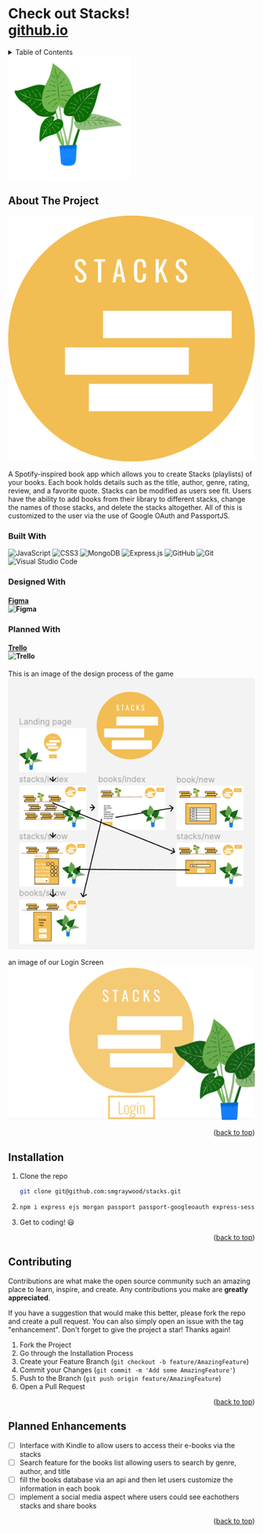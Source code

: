 # Check out Stacks! <br> [github.io](//)


<!-- TABLE OF CONTENTS -->
<details>
  <summary>Table of Contents</summary>
  <ol>
    <li>
      <a href="#about-the-project">About The Project</a>
      <ul>
        <li><a href="#built-with">Built With</a></li>
      </ul>
    </li>
    <li><a href="#installation">Installation</a></li>
    <li><a href="#contributing">Contributing</a></li>
    <li><a href="#contact">Contact</a></li>
    <li><a href="#enhancements">Planned Enhancements</a></li>
  </ol>
</details>

<img width="250px" src="public/images/large-plant.png">



<!-- ABOUT THE PROJECT -->
## About The Project

<img src="public/images/logo.png">

A Spotify-inspired book app which allows you to create Stacks (playlists) of your books. 
Each book holds details such as the title, author, genre, rating, review, and a favorite quote. 
Stacks can be modified as users see fit. Users have the ability to add books from their library to different stacks, change the names of those stacks, and delete the stacks altogether. All of this is customized to the user via the use of Google OAuth and PassportJS.


### Built With

![JavaScript](https://img.shields.io/badge/javascript-%23323330.svg?style=for-the-badge&logo=javascript&logoColor=%23F7DF1E)
![CSS3](https://img.shields.io/badge/css3-%231572B6.svg?style=for-the-badge&logo=css3&logoColor=white)
![MongoDB](https://img.shields.io/badge/MongoDB-%234ea94b.svg?style=for-the-badge&logo=mongodb&logoColor=white)
![Express.js](https://img.shields.io/badge/express.js-%23404d59.svg?style=for-the-badge&logo=express&logoColor=%2361DAFB)
![GitHub](https://img.shields.io/badge/github-%23121011.svg?style=for-the-badge&logo=github&logoColor=white)
![Git](https://img.shields.io/badge/git-%23F05033.svg?style=for-the-badge&logo=git&logoColor=white)
![Visual Studio Code](https://img.shields.io/badge/Visual%20Studio%20Code-0078d7.svg?style=for-the-badge&logo=visual-studio-code&logoColor=white)


### Designed With
#### [Figma](https://www.figma.com/file/PvWDyWcyyTht9QToGJGYba/Stacks?node-id=0-1&t=p5QoWEVzUcMdAmsc-0) <br> ![Figma](https://img.shields.io/badge/figma-%23F24E1E.svg?style=for-the-badge&logo=figma&logoColor=white) <br>


### Planned With
#### [Trello](https://trello.com/b/XIL9ai1F/stacks) <br> ![Trello](https://img.shields.io/badge/Trello-%23026AA7.svg?style=for-the-badge&logo=Trello&logoColor=white)


This is an image of the design process of the game
<br>
<img src="public/images/README_images/figma.png" alt="image of the design for all pages of Stacks">


an image of our Login Screen
<img src="public/images/README_images/login.png" alt="image of the design for all pages of Stacks">

<!-- add mobile and desktop images -->

<p align="right">(<a href="#readme-top">back to top</a>)</p>

## Installation
 
1. Clone the repo
   ```sh
   git clone git@github.com:smgraywood/stacks.git
   ```
2. 
   ```sh
   npm i express ejs morgan passport passport-googleoauth express-session 
   ```
3. Get to coding! 😃 

<p align="right">(<a href="#readme-top">back to top</a>)</p>

<!-- CONTRIBUTING -->
## Contributing

Contributions are what make the open source community such an amazing place to learn, inspire, and create. Any contributions you make are **greatly appreciated**.

If you have a suggestion that would make this better, please fork the repo and create a pull request. You can also simply open an issue with the tag "enhancement".
Don't forget to give the project a star! Thanks again!

1. Fork the Project
2. Go through the Installation Process
3. Create your Feature Branch (`git checkout -b feature/AmazingFeature`)
4. Commit your Changes (`git commit -m 'Add some AmazingFeature'`)
5. Push to the Branch (`git push origin feature/AmazingFeature`)
6. Open a Pull Request

<p align="right">(<a href="#readme-top">back to top</a>)</p>

<!-- PLANNED ENHANCEMENTS -->
## Planned Enhancements

- [ ] Interface with Kindle to allow users to access their e-books via the stacks
- [ ] Search feature for the books list allowing users to search by genre, author, and title
- [ ] fill the books database via an api and then let users customize the information in each book
- [ ] implement a social media aspect where users could see eachothers stacks and share books

<p align="right">(<a href="#readme-top">back to top</a>)</p>
